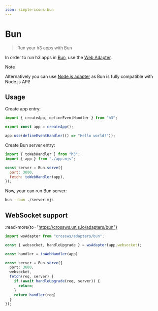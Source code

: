 ```yaml
---
icon: simple-icons:bun
---
```


# Bun

> Run your h3 apps with Bun

In order to run h3 apps in [Bun](https://bun.sh/), use the [Web Adapter](/adapters/web).

> [!NOTE]
> Alternatively you can use [Node.js adapter](/adapters/node) as Bun is fully compatible with Node.js API!

## Usage

Create app entry:

```js [app.mjs]
import { createApp, defineEventHandler } from "h3";

export const app = createApp();

app.use(defineEventHandler(() => "Hello world!"));
```

Create Bun server entry:

```js [server.mjs]
import { toWebHandler } from "h3";
import { app } from "./app.mjs";

const server = Bun.serve({
  port: 3000,
  fetch: toWebHandler(app),
});
```

Now, your can run Bun server:

```bash
bun --bun ./server.mjs
```

## WebSocket support

:read-more{to="https://crossws.unjs.io/adapters/bun"}

```ts
import wsAdapter from "crossws/adapters/bun";

const { websocket, handleUpgrade } = wsAdapter(app.websocket);

const handler = toWebHandler(app)

const server = Bun.serve({
  port: 3000,
  websocket,
  fetch(req, server) {
    if (await handleUpgrade(req, server)) {
      return;
    }
    return handler(req)
  }
});
```

